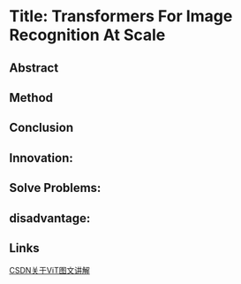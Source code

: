 # Title: Transformers For Image Recognition At Scale

## Abstract

## Method

## Conclusion

## Innovation:

## Solve Problems:

## disadvantage:

## Links

[CSDN关于ViT图文讲解](https://blog.csdn.net/weixin_44791964/article/details/122637701?ops_request_misc=%257B%2522request%255Fid%2522%253A%2522216266BA-4B10-487C-A0F5-03F296AA7434%2522%252C%2522scm%2522%253A%252220140713.130102334..%2522%257D&request_id=216266BA-4B10-487C-A0F5-03F296AA7434&biz_id=0&utm_medium=distribute.pc_search_result.none-task-blog-2~all~top_positive~default-1-122637701-null-null.142^v100^pc_search_result_base6&utm_term=Vit&spm=1018.2226.3001.4187)